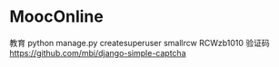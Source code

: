 # MoocOnline
教育
python manage.py createsuperuser
smallrcw
RCWzb1010
验证码
https://github.com/mbi/django-simple-captcha
